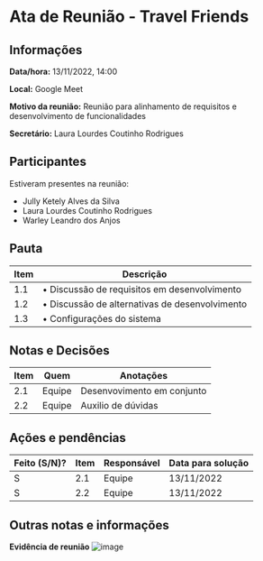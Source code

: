 # Ata de Reunião - Travel Friends

## Informações
**Data/hora:** 13/11/2022, 14:00

**Local:** Google Meet 

**Motivo da reunião:** Reunião para alinhamento de requisitos e desenvolvimento de funcionalidades

**Secretário:** Laura Lourdes Coutinho Rodrigues

## Participantes
Estiveram presentes na reunião:
- Jully Ketely Alves da Silva
- Laura Lourdes Coutinho Rodrigues
- Warley Leandro dos Anjos

## Pauta

Item | Descrição
---- | ----
1.1 | • Discussão de requisitos em desenvolvimento
1.2 | • Discussão de alternativas de desenvolvimento
1.3 | • Configurações do sistema

## Notas e Decisões
Item | Quem | Anotações |
---- | ---- | ---- |
2.1 | Equipe | Desenvovimento em conjunto |
2.2 | Equipe | Auxilio de dúvidas |

## Ações e pendências
| Feito (S/N)? | Item | Responsável | Data para solução |
| ---- | ---- | ---- | ---- |
| S | 2.1 | Equipe | 13/11/2022 |
| S | 2.2 | Equipe | 13/11/2022 |

## Outras notas e informações

**Evidência de reunião**
![image](https://user-images.githubusercontent.com/110981345/203635370-dd568e5b-7b62-4495-9720-22ce82062b31.png)


